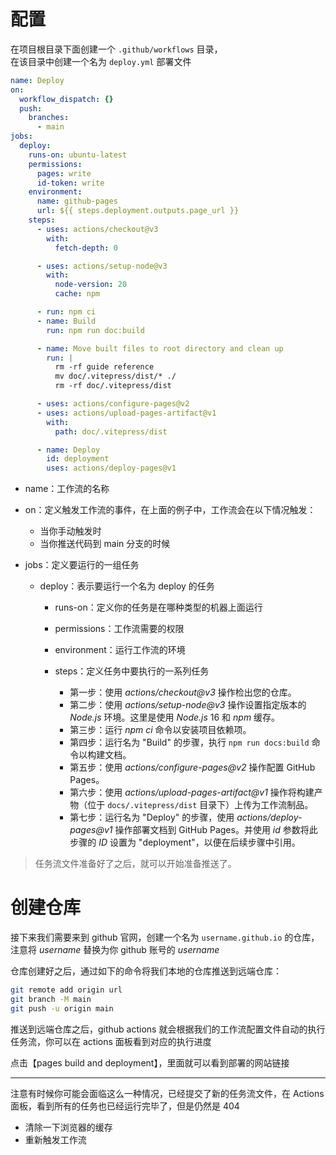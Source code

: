 # 配置

在项目根目录下面创建一个 `.github/workflows` 目录，  
在该目录中创建一个名为 `deploy.yml` 部署文件

```yml
name: Deploy
on:
  workflow_dispatch: {}
  push:
    branches:
      - main
jobs:
  deploy:
    runs-on: ubuntu-latest
    permissions:
      pages: write
      id-token: write
    environment:
      name: github-pages
      url: ${{ steps.deployment.outputs.page_url }}
    steps:
      - uses: actions/checkout@v3
        with:
          fetch-depth: 0

      - uses: actions/setup-node@v3
        with:
          node-version: 20
          cache: npm

      - run: npm ci
      - name: Build
        run: npm run doc:build

      - name: Move built files to root directory and clean up
        run: |
          rm -rf guide reference
          mv doc/.vitepress/dist/* ./
          rm -rf doc/.vitepress/dist

      - uses: actions/configure-pages@v2
      - uses: actions/upload-pages-artifact@v1
        with:
          path: doc/.vitepress/dist

      - name: Deploy
        id: deployment
        uses: actions/deploy-pages@v1
```

- name：工作流的名称

- on：定义触发工作流的事件，在上面的例子中，工作流会在以下情况触发：
  - 当你手动触发时
  - 当你推送代码到 main 分支的时候

- jobs：定义要运行的一组任务
  - deploy：表示要运行一个名为 deploy 的任务
    - runs-on：定义你的任务是在哪种类型的机器上面运行
    - permissions：工作流需要的权限
    - environment：运行工作流的环境

    - steps：定义任务中要执行的一系列任务
      - 第一步：使用 *actions/checkout@v3* 操作检出您的仓库。
      - 第二步：使用 *actions/setup-node@v3* 操作设置指定版本的 *Node.js* 环境。这里是使用 *Node.js* 16 和 *npm* 缓存。
      - 第三步：运行 *npm ci* 命令以安装项目依赖项。
      - 第四步：运行名为 "Build" 的步骤，执行 `npm run docs:build` 命令以构建文档。
      - 第五步：使用 *actions/configure-pages@v2* 操作配置 GitHub Pages。
      - 第六步：使用 *actions/upload-pages-artifact@v1* 操作将构建产物（位于 `docs/.vitepress/dist` 目录下）上传为工作流制品。
      - 第七步：运行名为 "Deploy" 的步骤，使用 *actions/deploy-pages@v1* 操作部署文档到 GitHub Pages。并使用 *id* 参数将此步骤的 *ID* 设置为 "deployment"，以便在后续步骤中引用。

> 任务流文件准备好了之后，就可以开始准备推送了。


# 创建仓库

接下来我们需要来到 github 官网，创建一个名为 `username.github.io` 的仓库，注意将 *username* 替换为你 github 账号的 *username*

仓库创建好之后，通过如下的命令将我们本地的仓库推送到远端仓库：

```bash
git remote add origin url
git branch -M main
git push -u origin main
```

推送到远端仓库之后，github actions 就会根据我们的工作流配置文件自动的执行任务流，你可以在 actions 面板看到对应的执行进度

点击【pages build and deployment】，里面就可以看到部署的网站链接

---

注意有时候你可能会面临这么一种情况，已经提交了新的任务流文件，在 Actions 面板，看到所有的任务也已经运行完毕了，但是仍然是 404

- 清除一下浏览器的缓存
- 重新触发工作流